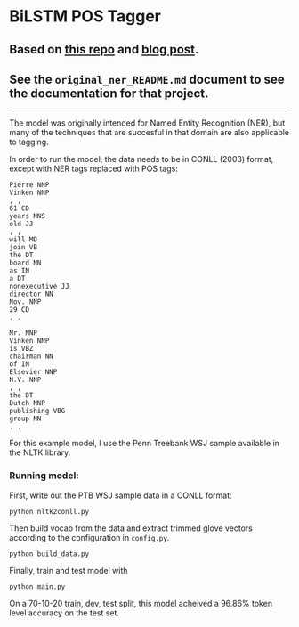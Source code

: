 # BiLSTM POS Tagger 

## Based on [this repo](https://github.com/guillaumegenthial/sequence_tagging) and [blog post](https://guillaumegenthial.github.io/sequence-tagging-with-tensorflow.html). 

## See the ``original_ner_README.md`` document to see the documentation for that project.

----

The model was originally intended for Named Entity Recognition (NER), but many of the techniques that are succesful in that domain are also applicable to tagging.

In order to run the model, the data needs to be in CONLL (2003) format, except with NER tags replaced with POS tags:

```
Pierre NNP
Vinken NNP
, ,
61 CD
years NNS
old JJ
, ,
will MD
join VB
the DT
board NN
as IN
a DT
nonexecutive JJ
director NN
Nov. NNP
29 CD
. .

Mr. NNP
Vinken NNP
is VBZ
chairman NN
of IN
Elsevier NNP
N.V. NNP
, ,
the DT
Dutch NNP
publishing VBG
group NN
. .
```

For this example model, I use the Penn Treebank WSJ sample available in the NLTK library. 

### Running model:

First, write out the PTB WSJ sample data in a CONLL format:
```
python nltk2conll.py
```

Then build vocab from the data and extract trimmed glove vectors according to the configuration in `config.py`.

```
python build_data.py
```

Finally, train and test model with 

```
python main.py
```

On a 70-10-20 train, dev, test split, this model acheived a 96.86% token level accuracy on the test set.